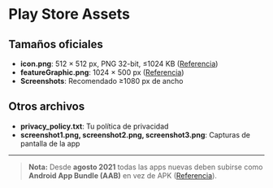 # Play Store Assets

## Tamaños oficiales

- **icon.png**: 512 × 512 px, PNG 32-bit, ≤1024 KB ([Referencia](https://developer.android.com/distribute/google-play/resources/icon-design-specifications))
- **featureGraphic.png**: 1024 × 500 px ([Referencia](https://support.google.com/googleplay/android-developer/answer/9866151?hl=en-GB))
- **Screenshots**: Recomendado ≥1080 px de ancho

## Otros archivos

- **privacy_policy.txt**: Tu política de privacidad
- **screenshot1.png, screenshot2.png, screenshot3.png**: Capturas de pantalla de la app

---

> **Nota:** Desde **agosto 2021** todas las apps nuevas deben subirse como **Android App Bundle (AAB)** en vez de APK ([Referencia](https://support.google.com/googleplay/android-developer/answer/9866151?hl=en-GB)).
